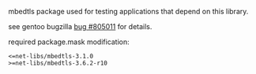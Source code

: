
mbedtls package used for testing applications that depend on this library.

see gentoo bugzilla [bug #805011](https://bugs.gentoo.org/805011#c10) for details.

required package.mask modification:

```
<=net-libs/mbedtls-3.1.0
>=net-libs/mbedtls-3.6.2-r10
```

